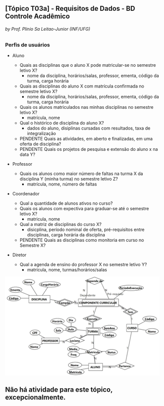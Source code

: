 ## [Tópico T03a] - Requisitos de Dados - BD Controle Acadêmico
###### *by Prof. Plinio Sa Leitao-Junior (INF/UFG)*

### Perfis de usuários

- Aluno
  - Quais as disciplinas que o aluno X pode matricular-se no semestre letivo X?
    - nome da disciplina, horários/salas, professor, ementa, código da turma, carga horária
  - Quais as disciplinas do aluno X com matrícula confirmada no semestre letivo X?
    - nome da disciplina, horários/salas, professor, ementa, código da turma, carga horária
  - Quais os alunos matriculados nas minhas disciplinas no semestre letivo X?
    - matrícula, nome
  - Qual o histórico de disciplina do aluno X?
    - dados do aluno, disiplinas cursadas com resultados, taxa de integralização
  - PENDENTE Quais as atividades, em aberto e finalizadas, em uma oferta de disciplina?
  - PENDENTE Quais os projetos de pesquisa e extensão do aluno x na data Y?

- Professor
  - Quais os alunos como maior número de faltas na turma X da disciplina Y (minha turma) no semestre letivo Z?
    - matrícula, nome, número de faltas

- Coordenador
  - Qual a quantidade de alunos ativos no curso?
  - Quais os alunos com expectiva para graduar-se até o semestre letivo X?
    - matricula, nome
  - Qual a matriz de disciplinas do curso X?
    - disicplina, período nominal de oferta, pré-requisitos entre disciplinas, carga horária da disciplina
  - PENDENTE Quais as disciplinas como monitoria em curso no Semestre X?

- Diretor
  - Qual a agenda de ensino do professor X no semestre letivo Y?
    - matrícula, nome, turmas/horários/salas

<img src="../media/fig-der-controle-academico.jpg" width="500">


## Não há atividade para este tópico, excepcionalmente.
